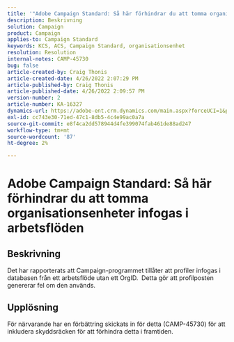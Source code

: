 ```yaml
---
title: '"Adobe Campaign Standard: Så här förhindrar du att tomma organisationsenheter infogas i arbetsflöden'
description: Beskrivning
solution: Campaign
product: Campaign
applies-to: Campaign Standard
keywords: KCS, ACS, Campaign Standard, organisationsenhet
resolution: Resolution
internal-notes: CAMP-45730
bug: false
article-created-by: Craig Thonis
article-created-date: 4/26/2022 2:07:29 PM
article-published-by: Craig Thonis
article-published-date: 4/26/2022 2:09:57 PM
version-number: 2
article-number: KA-16327
dynamics-url: https://adobe-ent.crm.dynamics.com/main.aspx?forceUCI=1&pagetype=entityrecord&etn=knowledgearticle&id=42330533-6ac5-ec11-a7b6-0022480a138b
exl-id: cc743e30-71ed-47c1-8db5-4c4e99ac0a7a
source-git-commit: e8f4ca2dd578944d4fe399074fab461de88ad247
workflow-type: tm+mt
source-wordcount: '87'
ht-degree: 2%

---
```


# Adobe Campaign Standard: Så här förhindrar du att tomma organisationsenheter infogas i arbetsflöden

## Beskrivning


Det har rapporterats att Campaign-programmet tillåter att profiler infogas i databasen från ett arbetsflöde utan ett OrgID.  Detta gör att profilposten genererar fel om den används.


## Upplösning


För närvarande har en förbättring skickats in för detta (CAMP-45730) för att inkludera skyddsräcken för att förhindra detta i framtiden.
